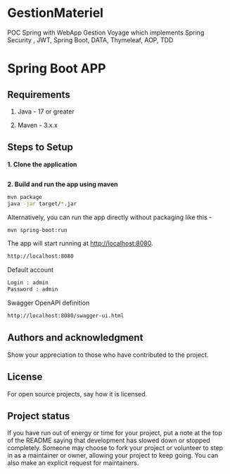 # GestionMateriel

POC Spring with WebApp Gestion Voyage which implements Spring Security , JWT, Spring Boot, DATA, Thymeleaf, AOP, TDD

# Spring Boot APP 


## Requirements

1. Java - 17 or greater

2. Maven - 3.x.x


## Steps to Setup

**1. Clone the application**

```bash
```

**2. Build and run the app using maven**

```bash
mvn package
java -jar target/*.jar

```

Alternatively, you can run the app directly without packaging like this -

```bash
mvn spring-boot:run
```

The app will start running at <http://localhost:8080>.
```bash
http://localhost:8080
```
Default account
```bash
Login : admin
Password : admin
```
Swagger OpenAPI definition
```bash
http://localhost:8080/swagger-ui.html
```
## Authors and acknowledgment
Show your appreciation to those who have contributed to the project.

## License
For open source projects, say how it is licensed.

## Project status
If you have run out of energy or time for your project, put a note at the top of the README saying that development has slowed down or stopped completely.
Someone may choose to fork your project or volunteer to step in as a maintainer or owner, allowing your project to keep going. You can also make
an explicit request for maintainers.
